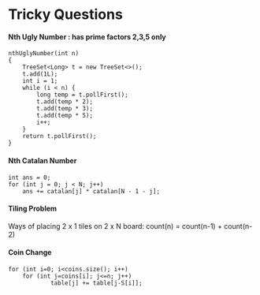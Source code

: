 # Tricky Questions
#### Nth Ugly Number : has prime factors 2,3,5 only
```
nthUglyNumber(int n)
{ 
    TreeSet<Long> t = new TreeSet<>();
    t.add(1L);
    int i = 1;
    while (i < n) {
        long temp = t.pollFirst();
        t.add(temp * 2);
        t.add(temp * 3);
        t.add(temp * 5);
        i++;
    }
    return t.pollFirst();
}
```    

#### Nth Catalan Number
```
int ans = 0;
for (int j = 0; j < N; j++)
    ans += catalan[j] * catalan[N - 1 - j];
```

#### Tiling Problem 
Ways of placing 2 x 1 tiles on 2 x N board: count(n) = count(n-1) + count(n-2)

#### Coin Change
```
for (int i=0; i<coins.size(); i++)
    for (int j=coins[i]; j<=n; j++)
            table[j] += table[j-S[i]];
 ```
